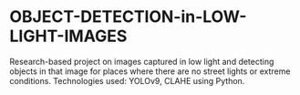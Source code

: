 # OBJECT-DETECTION-in-LOW-LIGHT-IMAGES
Research-based project on images captured in low light and detecting objects in that image for places where there are no street lights or extreme conditions. Technologies used: YOLOv9, CLAHE using Python.

